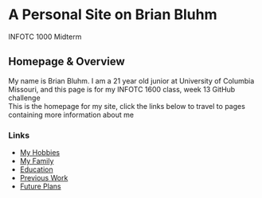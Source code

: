 # A Personal Site on Brian Bluhm
INFOTC 1000 Midterm
## Homepage & Overview
My name is Brian Bluhm. I am a 21 year old junior at University of Columbia Missouri, and this page is for my INFOTC 1600 class, week 13 GitHub challenge                          
This is the homepage for my site, click the links below to travel to pages containing more information about me

### Links
- [My Hobbies](https://github.com/BDBluhm/INFOTC-1000-Midterm/blob/main/MD%20Page%20%231.md)
- [My Family](https://github.com/BDBluhm/INFOTC-1000-Midterm/blob/main/MD%20Page%20%232.md)
- [Education](https://github.com/BDBluhm/INFOTC-1000-Midterm/blob/main/MD%20Page%20%233.md)
- [Previous Work](https://github.com/BDBluhm/INFOTC-1000-Midterm/blob/main/MD%20Page%20%234.md)
- [Future Plans](https://github.com/BDBluhm/INFOTC-1000-Midterm/blob/main/MD%20Page%20%235.md)
